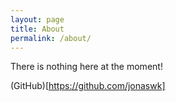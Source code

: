 ```yaml
---
layout: page
title: About
permalink: /about/
---
```


There is nothing here at the moment!

(GitHub)[https://github.com/jonaswk]
